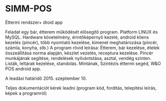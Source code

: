 # SIMM-POS
Éttermi rendszer+ droid app

Feladat egy bár, étterem működését elősegítő program. Platform LINUX és MySQL. Hardware követelmény, érintőképernyő kezelé, android kliens kezelés (pincér), több nyomtató kezelése, kimenet meghatározása (pincér, számla, konyha, stb.)
A program rövid leírása:
Étterem, bár kezelése, ételek összeállítása norma alapján, készlet vezetés, receptura kezelése. Pincér munkájának segítése, 
rendelések nyilvántstása, asztal, vendég szinten. Listák, leltárak kezelése, standolás.
Mintának, Szintézis éttermi segéd, W&O POS android app.

A leadási határidő 2015. szeptember 10.

Teljes dokumentációt kérek leadni (program kód, fordítás, telepítési leírás, képek a programról)
